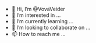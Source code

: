 - 👋 Hi, I’m @VovaVeider
- 👀 I’m interested in ...
- 🌱 I’m currently learning ...
- 💞️ I’m looking to collaborate on ...
- 📫 How to reach me ...

<!---
VovaVeider/VovaVeider is a ✨ special ✨ repository because its `README.md` (this file) appears on your GitHub profile.
You can click the Preview link to take a look at your changes.
--->
